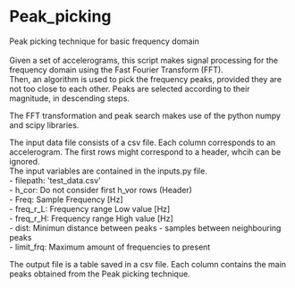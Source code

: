 # Peak_picking
Peak picking technique for basic frequency domain<br>
<br>
Given a set of accelerograms, this script makes signal processing for the frequency domain using the Fast Fourier Transform (FFT).<br>
Then, an algorithm is used to pick the frequency peaks, provided they are not too close to each other. Peaks are selected according to their magnitude, in descending steps.<br>

The FFT transformation and peak search makes use of the python numpy and scipy libraries.<br>

The input data file consists of a csv file. Each column corresponds to an accelerogram. The first rows might correspond to a header, whcih can be ignored.<br>
The input variables are contained in the inputs.py file.<br>
    - filepath: 'test_data.csv'<br>
    - h_cor: Do not consider first h_vor rows (Header)<br>
    - Freq: Sample Frequency [Hz]<br>
    - freq_r_L: Frequency range Low value [Hz]<br>
    - freq_r_H: Frequency range High value [Hz]<br>
    - dist: Minimun distance between peaks - samples between neighbouring peaks<br>
    - limit_frq: Maximum amount of frequencies to present<br>

The output file is a table saved in a csv file. Each  column contains the main peaks obtained from the Peak picking technique.<br> 
